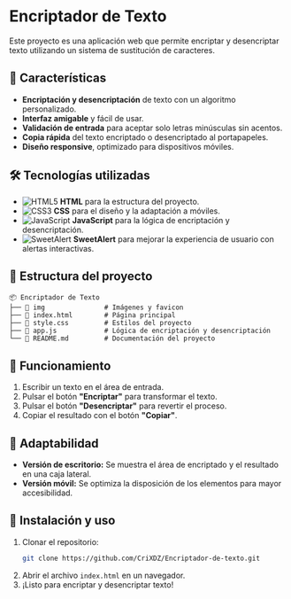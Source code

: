 # Encriptador de Texto

Este proyecto es una aplicación web que permite encriptar y desencriptar texto utilizando un sistema de sustitución de caracteres.

## 🚀 Características

- **Encriptación y desencriptación** de texto con un algoritmo personalizado.
- **Interfaz amigable** y fácil de usar.
- **Validación de entrada** para aceptar solo letras minúsculas sin acentos.
- **Copia rápida** del texto encriptado o desencriptado al portapapeles.
- **Diseño responsive**, optimizado para dispositivos móviles.

## 🛠️ Tecnologías utilizadas

- ![HTML5](https://img.shields.io/badge/HTML5-E34F26?style=flat&logo=html5&logoColor=white) **HTML** para la estructura del proyecto.
- ![CSS3](https://img.shields.io/badge/CSS3-1572B6?style=flat&logo=css3&logoColor=white) **CSS** para el diseño y la adaptación a móviles.
- ![JavaScript](https://img.shields.io/badge/JavaScript-F7DF1E?style=flat&logo=javascript&logoColor=black) **JavaScript** para la lógica de encriptación y desencriptación.
- ![SweetAlert](https://img.shields.io/badge/SweetAlert-FF5733?style=flat&logo=javascript&logoColor=white) **SweetAlert** para mejorar la experiencia de usuario con alertas interactivas.

## 📂 Estructura del proyecto

```
📦 Encriptador de Texto
├── 📁 img               # Imágenes y favicon
├── 📄 index.html        # Página principal
├── 📄 style.css         # Estilos del proyecto
├── 📄 app.js            # Lógica de encriptación y desencriptación
└── 📄 README.md         # Documentación del proyecto
```

## 📜 Funcionamiento

1. Escribir un texto en el área de entrada.
2. Pulsar el botón **"Encriptar"** para transformar el texto.
3. Pulsar el botón **"Desencriptar"** para revertir el proceso.
4. Copiar el resultado con el botón **"Copiar"**.

## 📱 Adaptabilidad

- **Versión de escritorio:** Se muestra el área de encriptado y el resultado en una caja lateral.
- **Versión móvil:** Se optimiza la disposición de los elementos para mayor accesibilidad.

## 📌 Instalación y uso

1. Clonar el repositorio:
   ```bash
   git clone https://github.com/CriXDZ/Encriptador-de-texto.git
   ```
2. Abrir el archivo `index.html` en un navegador.
3. ¡Listo para encriptar y desencriptar texto!

